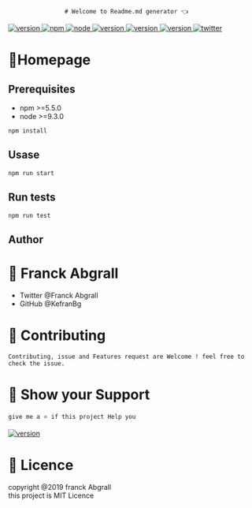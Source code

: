                     # Welcome to Readme.md generator 👈
<a href="version url">
    <img alt="version" src="https://img.shields.io/badge/version->=0.5.0-darkblue.svg" />
</a><a href="version url">
    <img alt="npm" src="https://img.shields.io/badge/npm->=5.5.0-darkblue.svg" />
</a><a href="version url">
    <img alt="node" src="https://img.shields.io/badge/node->=9.3.0-darkblue.svg" />
</a><a href="version url">
    <img alt="version" src="https://img.shields.io/badge/documentation-yes-green.svg" />
</a><a href="version url">
    <img alt="version" src="https://img.shields.io/badge/Maintained-yes-darkgreen.svg" />
</a><a href="version url">
    <img alt="version" src="https://img.shields.io/badge/Lincence-MIT-yellow.svg" />
</a><a href="twitter">
    <img alt="twitter" src="https://img.shields.io/badge/Twitter- follow @Franck-black.svg" />
</a>
<br>

# 🏡Homepage
## Prerequisites
* npm >=5.5.0
* node >=9.3.0

```
npm install
```
## Usase
```
npm run start
```
## Run tests
```
npm run test
```
## Author
# 👨 Franck Abgrall
* Twitter @Franck Abgrall
* GitHub  @KefranBg
# 🤝 Contributing
```
Contributing, issue and Features request are Welcome ! feel free to check the issue.
```
# 🤝 Show your Support
```
give me a ⭐ if this project Help you 
```
<a href="version url">
    <img alt="version" src="https://img.shields.io/badge/BECOME A PATRON-red.svg" />
</a>

 # 📝 Licence
 copyright @2019 franck Abgrall
<br>
this project is MIT Licence
